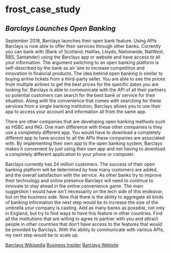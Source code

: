 # frost_case_study


## _Barclays Launches Open Banking_

September 2018, Barclays launches their open bank feature.  Using APIs Barclays is now able to offer their services through other banks. Currently you can bank with (Bank of Scotland, Halifax, Lloyds, Nationwide, NatWest, RBS, Santander) using the Barclays app or website and have access to all your information. The argument switching to an open banking platform is self-described by the bank as an ‘aim to increase competition and innovation in financial products. 
The idea behind open banking is similar to buying airline tickets from a third-party seller. You are able to see the prices from multiple airlines to get the best prices for the specific dates you are looking for. Barclays is able to communicate with the API of all their partners so potential customers can search for the best bank or service for their situation. Along with the convenience that comes with searching for these services from a single banking institution, Barclays allows you to use their app to access your account and information all from the same app.

There are other companies that are developing open banking methods such as HSBC and ING. One main difference with these other companies is they use a completely different app. You would have to download a completely different app to have access to all the APIs these companies are associated with. By implementing their own app to the open banking system, Barclays makes it convenient by just using their own app and not having to download a completely different application to your phone or computer.

Barclays currently has 24 million customers. The success of their open banking platform will be determined by how many customers are added, and the overall satisfaction with the service. As other banks try to improve their technology and online presence Barclays will need to continue to innovate to stay ahead in the online convenience game. The main suggestion I would have isn’t necessarily on the tech side of this endeavor, but on the business side. Now that there is the ability to aggregate all kinds of banking information the next step would be to increase the size of the umbrella your company is casting. Add as many banks as possible, not only in England, but try to find ways to have this feature in other countries. Find all the institutions that are willing to agree to partner with you and attract people in other countries that don’t have access to the features that would be provided by Barclays. With the ability to communicate with various APIs, my next step would be to scale up. 

[Barclays Wikipedia](https://en.wikipedia.org/wiki/Barclays)
[Business Insider](https://www.businessinsider.com/barclays-open-banking-feature-2018-9#:~:text=Barclays%20has%20introduced%20a%20new,the%20Barclays%20mobile%20banking%20app.&text=At%20this%20point%2C%20the%20new,accounts%20via%20the%20Barclays%20app)
[Barclays Website](https://www.barclays.co.uk/business-banking/business-insight/open-banking/
)
